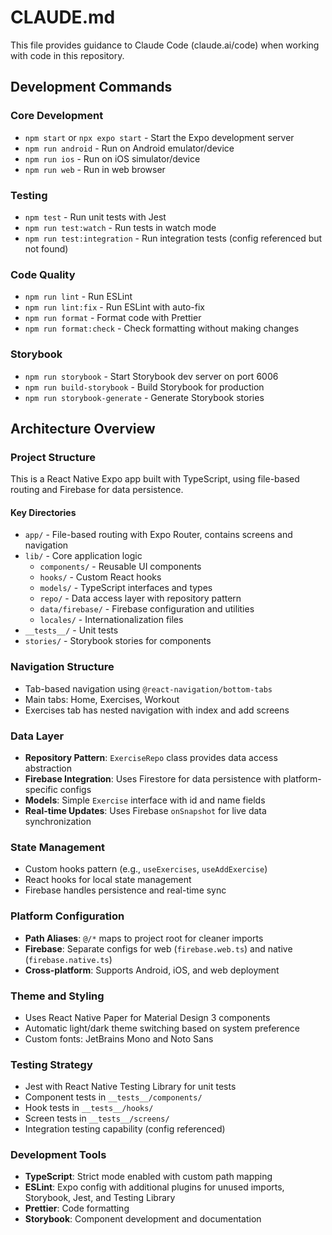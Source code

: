 # CLAUDE.md

This file provides guidance to Claude Code (claude.ai/code) when working with code in this repository.

## Development Commands

### Core Development
- `npm start` or `npx expo start` - Start the Expo development server
- `npm run android` - Run on Android emulator/device
- `npm run ios` - Run on iOS simulator/device  
- `npm run web` - Run in web browser

### Testing
- `npm test` - Run unit tests with Jest
- `npm run test:watch` - Run tests in watch mode
- `npm run test:integration` - Run integration tests (config referenced but not found)

### Code Quality
- `npm run lint` - Run ESLint
- `npm run lint:fix` - Run ESLint with auto-fix
- `npm run format` - Format code with Prettier
- `npm run format:check` - Check formatting without making changes

### Storybook
- `npm run storybook` - Start Storybook dev server on port 6006
- `npm run build-storybook` - Build Storybook for production
- `npm run storybook-generate` - Generate Storybook stories

## Architecture Overview

### Project Structure
This is a React Native Expo app built with TypeScript, using file-based routing and Firebase for data persistence.

#### Key Directories
- `app/` - File-based routing with Expo Router, contains screens and navigation
- `lib/` - Core application logic
  - `components/` - Reusable UI components
  - `hooks/` - Custom React hooks
  - `models/` - TypeScript interfaces and types
  - `repo/` - Data access layer with repository pattern
  - `data/firebase/` - Firebase configuration and utilities
  - `locales/` - Internationalization files
- `__tests__/` - Unit tests
- `stories/` - Storybook stories for components

### Navigation Structure
- Tab-based navigation using `@react-navigation/bottom-tabs`
- Main tabs: Home, Exercises, Workout
- Exercises tab has nested navigation with index and add screens

### Data Layer
- **Repository Pattern**: `ExerciseRepo` class provides data access abstraction
- **Firebase Integration**: Uses Firestore for data persistence with platform-specific configs
- **Models**: Simple `Exercise` interface with id and name fields
- **Real-time Updates**: Uses Firebase `onSnapshot` for live data synchronization

### State Management
- Custom hooks pattern (e.g., `useExercises`, `useAddExercise`)
- React hooks for local state management
- Firebase handles persistence and real-time sync

### Platform Configuration
- **Path Aliases**: `@/*` maps to project root for cleaner imports
- **Firebase**: Separate configs for web (`firebase.web.ts`) and native (`firebase.native.ts`)
- **Cross-platform**: Supports Android, iOS, and web deployment

### Theme and Styling
- Uses React Native Paper for Material Design 3 components
- Automatic light/dark theme switching based on system preference
- Custom fonts: JetBrains Mono and Noto Sans

### Testing Strategy
- Jest with React Native Testing Library for unit tests
- Component tests in `__tests__/components/`
- Hook tests in `__tests__/hooks/`
- Screen tests in `__tests__/screens/`
- Integration testing capability (config referenced)

### Development Tools
- **TypeScript**: Strict mode enabled with custom path mapping
- **ESLint**: Expo config with additional plugins for unused imports, Storybook, Jest, and Testing Library
- **Prettier**: Code formatting
- **Storybook**: Component development and documentation